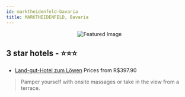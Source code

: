 ```yaml
---
id: marktheidenfeld-bavaria
title: MARKTHEIDENFELD, Bavaria
---
```


<center><img src="https://i.travelapi.com/hotels/36000000/35890000/35882600/35882527/a1bb2f1f_z.jpg" alt="Featured Image" /></center>


##  3 star hotels - ⭐️⭐️⭐️

-    [Land-gut-Hotel zum Löwen](https://us.hurb.com/hotels/marktheidenfeld/land-gut-hotel-zum-lowen-JNP-JP187000?cmp=18055) Prices from R$397.90
   > Pamper yourself with onsite massages or take in the view from a terrace.
